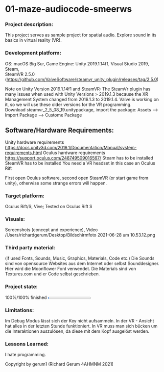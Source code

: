 # 01-maze-audiocode-smeerws

### Project description: 
This project serves as sample project for spatial audio. 
Explore sound in its basics in virtual reality (VR).

### Development platform: 
OS: macOS Big Sur, Game Engine: Unity 2019.1.14f1, Visual Studio 2019, Steam,  
SteamVR 2.5.0 (https://github.com/ValveSoftware/steamvr_unity_plugin/releases/tag/2.5.0)

Note on Unity Version 2019.1.14f1 and SteamVR: The SteamVr plugin has many issues when used with Unity Versions > 2019.1.3 because the XR Management System changed from 2019.1.3 to 2019.1.4. Valve is working on it, so we will use these older versions for the VR programming.  
Download steamvr_2_5_08_19.unitypackage, import the package: Assets --> Import Package --> Custome Package

## Software/Hardware Requirements: 
Unity hardware requirements https://docs.unity3d.com/2019.1/Documentation/Manual/system-requirements.html 
Oculus hardware requirements https://support.oculus.com/248749509016567/
Steam has to be installed
SteamVR has to be installed
You need a VR headset in this case an Oculus Rift

First open Oculus software, second open SteamVR (or start game from unity), otherwise some strange errors will happen. 


### Target platform: 
Oculus Rift/S, Vive; 
Tested on Oculus Rift S

### Visuals: 
Screenshots (concept and experience), Video
/Users/richardgerum/Desktop/Bildschirmfoto 2021-06-28 um 10.53.12.png

### Third party material: 
(if used Fonts, Sounds, Music, Graphics, Materials, Code etc.)
Die Sounds sind von opensource Websites aus dem Internet oder selbst Sounddesigner. Hier wird die Moonflower Font verwendet. Die Materials sind von Textures.com und er Code selbst geschrieben.

### Project state: 
100%/100% finished
<progress max="100" value="2"></progress>

### Limitations: 
Im Debug Modus lässt sich der Key nicht aufsammeln. In der VR - Ansicht hat alles in der letzten Stunde funktioniert. In VR muss man sich bücken um die Interaktionen auszulösen, da diese mit dem Kopf ausgelöst werden.

### Lessons Learned:
I hate programming.

Copyright by gerum1 (Richard Gerum 4AHMNM 2021)
